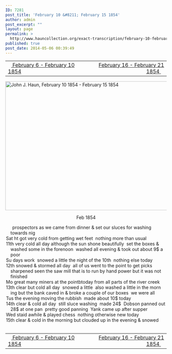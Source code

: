 ```yaml
---
ID: 7281
post_title: 'February 10 &#8211; February 15 1854'
author: admin
post_excerpt: ""
layout: page
permalink: >
  http://www.hauncollection.org/exact-transcription/february-10-february-15-1854/
published: true
post_date: 2014-05-06 00:39:49
---
```

<table style="width: 100%;" align="center">
<tbody>
<tr>
<td width="50%"><a href="http://www.hauncollection.org/version-2/version-ii-series-i/february-6-february-10-1854/"><img src="https://lh3.googleusercontent.com/-EFJpxxNiPNw/VqgtWBCZrMI/AAAAAAAAAFU/WfY4lPFWWkg/s800-Ic42/Soeb-Plain-Arrows-8-10px.png" alt="" width="10" height="10" /> February 6 - February 10 1854</a></td>
<td style="text-align: right;"><a href="http://www.hauncollection.org/exact-transcription/february-16-february-21-1854/"> February 16 - February 21 1854 <img src="https://lh3.googleusercontent.com/-67k0cYlpXHw/VqgtWKz1MXI/AAAAAAAAAFU/k9PW_Piyurk/s800-Ic42/Soeb-Plain-Arrows-5-10px.png" alt="" width="10" height="10" /></a></td>
</tr>
</tbody>
</table>
<a href="http://www.hauncollection.org/wp-content/uploads/John Haun/JJH_010_February 10 1854 - February 15 1854.JPG" target="_blank" rel="noopener noreferrer"><img class="alignnone wp-image-2240 size-large" src="http://www.hauncollection.org/wp-content/uploads/John Haun/JJH_010_February 10 1854 - February 15 1854-1024x682.jpg" alt="John J. Haun, February 10 1854 - February 15 1854" width="604" height="402" /></a>
<p style="text-align: center;">Feb 1854</p>

<div style="text-indent: -1em; padding-left: 16px;"><span style="color: #ffffff;">.</span>    prospectors as we came from dinner &amp; set our sluces for washing  towards nig</div>
<div style="text-indent: -1em; padding-left: 16px;">Sat ht got very cold from getting wet feet  nothing more than usual</div>
<div style="text-indent: -1em; padding-left: 16px;">11th very cold all day although the sun shone beautifully  set the boxes &amp;
washed some in the forenoon  washed all evening &amp; took out about 9$ a poor</div>
<div style="text-indent: -1em; padding-left: 16px;">Su days work  snowed a little the night of the 10th  nothing else today</div>
<div style="text-indent: -1em; padding-left: 16px;">12th snowed &amp; stormed all day  all of us went to the point to get picks sharpened
seen the saw mill that is to run by hand power but it was not finished</div>
<div style="text-indent: -1em; padding-left: 16px;">Mo great many miners at the pointbtoday from all parts of the river creek</div>
<div style="text-indent: -1em; padding-left: 16px;">13th clear but cold all day  snowed a little  also washed a little in the morn
ing but the bank caved in &amp; broke a couple of our boxes  we were all</div>
<div style="text-indent: -1em; padding-left: 16px;">Tus the evening moving the rubbish  made about 10$ today</div>
<div style="text-indent: -1em; padding-left: 16px;">14th clear &amp; cold all day  still sluce washing  made 24$  Dobson panned out
28$ at one pan  pretty good panning  Yank came up after supper</div>
<div style="text-indent: -1em; padding-left: 16px;">Wed staid awhile &amp; played chess  nothing otherwise new today</div>
<div style="text-indent: -1em; padding-left: 16px;">15th clear &amp; cold in the morning but clouded up in the evening &amp; snowed</div>
&nbsp;
<table style="width: 100%;" align="center">
<tbody>
<tr>
<td width="50%"><a href="http://www.hauncollection.org/version-2/version-ii-series-i/february-6-february-10-1854/"><img src="https://lh3.googleusercontent.com/-EFJpxxNiPNw/VqgtWBCZrMI/AAAAAAAAAFU/WfY4lPFWWkg/s800-Ic42/Soeb-Plain-Arrows-8-10px.png" alt="" width="10" height="10" /> February 6 - February 10 1854</a></td>
<td style="text-align: right;"><a href="http://www.hauncollection.org/exact-transcription/february-16-february-21-1854/"> February 16 - February 21 1854 <img src="https://lh3.googleusercontent.com/-67k0cYlpXHw/VqgtWKz1MXI/AAAAAAAAAFU/k9PW_Piyurk/s800-Ic42/Soeb-Plain-Arrows-5-10px.png" alt="" width="10" height="10" /></a></td>
</tr>
</tbody>
</table>